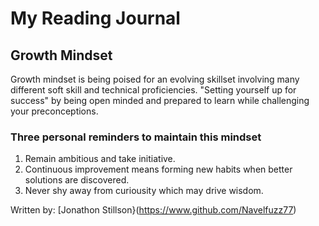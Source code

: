 # My Reading Journal

## Growth Mindset
Growth mindset is being poised for an evolving skillset involving many different soft skill and technical proficiencies. 
"Setting yourself up for success" by being open minded and prepared to learn while challenging your preconceptions.

### Three personal reminders to maintain this mindset
1. Remain ambitious and take initiative.
2. Continuous improvement means forming new habits when better solutions are discovered.
3. Never shy away from curiousity which may drive wisdom. 

Written by: [Jonathon Stillson}(https://www.github.com/Navelfuzz77)
